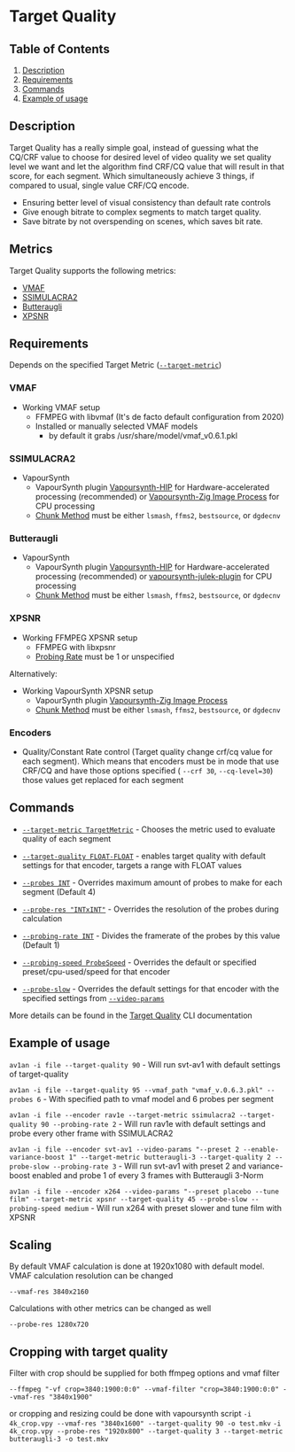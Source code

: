 # Target Quality

## Table of Contents

1. [Description](#Description)
2. [Requirements](#Requirements)
3. [Commands](#Commands)
4. [Example of usage](#Example-of-usage)

## Description

Target Quality has a really simple goal, instead of guessing what the CQ/CRF value to choose for desired level of video quality we set quality level we want and let the algorithm find CRF/CQ value that will result in that score, for each segment. Which simultaneously achieve 3 things, if compared to usual, single value CRF/CQ encode.

- Ensuring better level of visual consistency than default rate controls
- Give enough bitrate to complex segments to match target quality.
- Save bitrate by not overspending on scenes, which saves bit rate.

## Metrics

Target Quality supports the following metrics:

- [VMAF](https://github.com/Netflix/vmaf)
- [SSIMULACRA2](https://github.com/cloudinary/ssimulacra2)
- [Butteraugli](https://github.com/google/butteraugli)
- [XPSNR](https://github.com/fraunhoferhhi/xpsnr)

## Requirements

Depends on the specified Target Metric ([`--target-metric`](../Cli/target_quality.md#target-metric---target-metric))

### VMAF

- Working VMAF setup
  - FFMPEG with libvmaf (It's de facto default configuration from 2020)
  - Installed or manually selected VMAF models
    - by default it grabs /usr/share/model/vmaf_v0.6.1.pkl

### SSIMULACRA2

- VapourSynth
  - VapourSynth plugin [Vapoursynth-HIP](https://github.com/Line-fr/Vship) for Hardware-accelerated processing (recommended) or [Vapoursynth-Zig Image Process](https://github.com/dnjulek/vapoursynth-zip) for CPU processing
  - [Chunk Method](../Cli/encoding.md#chunk-method--m---chunk-method) must be either `lsmash`, `ffms2`, `bestsource`, or `dgdecnv`

### Butteraugli

- VapourSynth
  - VapourSynth plugin [Vapoursynth-HIP](https://github.com/Line-fr/Vship) for Hardware-accelerated processing (recommended) or [vapoursynth-julek-plugin](https://github.com/dnjulek/vapoursynth-julek-plugin) for CPU processing
  - [Chunk Method](../Cli/encoding.md#chunk-method--m---chunk-method) must be either `lsmash`, `ffms2`, `bestsource`, or `dgdecnv`

### XPSNR

- Working FFMPEG XPSNR setup
  - FFMPEG with libxpsnr
  - [Probing Rate](../Cli/target_quality.md#probing-rate---probing-rate) must be 1 or unspecified

Alternatively:

- Working VapourSynth XPSNR setup
  - VapourSynth plugin [Vapoursynth-Zig Image Process](https://github.com/dnjulek/vapoursynth-zip)
  - [Chunk Method](../Cli/encoding.md#chunk-method--m---chunk-method) must be either `lsmash`, `ffms2`, `bestsource`, or `dgdecnv`

### Encoders

- Quality/Constant Rate control (Target quality change crf/cq value for each segment). Which means that encoders must be in mode that use CRF/CQ and have those options specified ( `--crf 30`, `--cq-level=30`) those values get replaced for each segment

## Commands

- [`--target-metric TargetMetric`](../Cli/target_quality.md#target-metric---target-metric) - Chooses the metric used to evaluate quality of each segment

- [`--target-quality FLOAT-FLOAT`](../Cli/target_quality.md#target-quality---target-quality) - enables target quality with default settings for that encoder, targets a range with FLOAT values

- [`--probes INT`](../Cli/target_quality.md#probes---probes) - Overrides maximum amount of probes to make for each segment (Default 4)

- [`--probe-res "INTxINT"`](../Cli//target_quality.md#probe-resolution---probe-res) - Overrides the resolution of the probes during calculation

- [`--probing-rate INT`](../Cli/target_quality.md#probing-rate---probing-rate) - Divides the framerate of the probes by this value (Default 1)

- [`--probing-speed ProbeSpeed`](../Cli/target_quality.md#probing-speed---probing-speed) - Overrides the default or specified preset/cpu-used/speed for that encoder

- [`--probe-slow`](../Cli/target_quality.md#probe-slow---probe-slow) - Overrides the default settings for that encoder with the specified settings from [`--video-params`](../Cli/encoding.md#video-parameters--v---video-params)

More details can be found in the [Target Quality](../Cli/target_quality.md) CLI documentation

## Example of usage

`av1an -i file --target-quality 90` - Will run svt-av1 with default settings of target-quality

`av1an -i file --target-quality 95 --vmaf_path "vmaf_v.0.6.3.pkl" --probes 6` - With specified path to vmaf model and 6 probes per segment

`av1an -i file --encoder rav1e --target-metric ssimulacra2 --target-quality 90 --probing-rate 2` - Will run rav1e with default settings and probe every other frame with SSIMULACRA2

`av1an -i file --encoder svt-av1 --video-params "--preset 2 --enable-variance-boost 1" --target-metric butteraugli-3 --target-quality 2 --probe-slow --probing-rate 3` - Will run svt-av1 with preset 2 and variance-boost enabled and probe 1 of every 3 frames with Butteraugli 3-Norm

`av1an -i file --encoder x264 --video-params "--preset placebo --tune film" --target-metric xpsnr --target-quality 45 --probe-slow --probing-speed medium` - Will run x264 with preset slower and tune film with XPSNR

## Scaling

By default VMAF calculation is done at 1920x1080 with default model.
VMAF calculation resolution can be changed

`--vmaf-res 3840x2160`

Calculations with other metrics can be changed as well

`--probe-res 1280x720`

## Cropping with target quality

Filter with crop should be supplied for both ffmpeg options and vmaf filter

`--ffmpeg "-vf crop=3840:1900:0:0" --vmaf-filter "crop=3840:1900:0:0" --vmaf-res "3840x1900"`

or cropping and resizing could be done with vapoursynth script 
` -i 4k_crop.vpy --vmaf-res "3840x1600" --target-quality 90 -o test.mkv `
` -i 4k_crop.vpy --probe-res "1920x800" --target-quality 3 --target-metric butteraugli-3 -o test.mkv `
